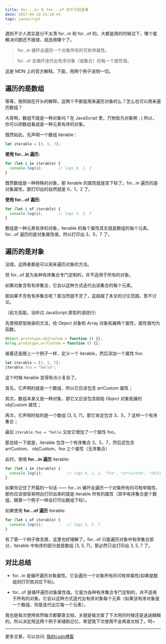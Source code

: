 ```yaml
---
title: for...in 与 for...of 你千万别混淆
date: 2017-04-19 21:18:43
tags: javascript 
---
```


遇到不少人其实是分不太清 for...in 和 for...of 的。大都是用的时候试下，哪个能解决问题还不报错，就选用哪个了。

> for...in 循环会遍历一个对象所有的可枚举属性。

> for...of 会循环迭代出有序对象（或集合）的每一个属性值。

这是 MDN 上的官方解释。下面，用两个例子说明一切。

<!--more-->

## 遍历的是数组

等等，按照刚在开头的解释，这两个不都是用来遍历对象的么？怎么也可以用来遍历数组？

大哥啊，数组不就是一种对象吗？在 JavaScript 里，万物皆为对象啊 : ) 所以，你可以把数组看成是一种元素有序的对象。

既然如此，先声明一个数组 iterable：


``` javascript
let iterable = [3, 5, 7];
```

**使用 for...in 遍历:**


``` javascript
for (let i in iterable) {
  console.log(i); 		// logs 0, 1, 2
}
```

既然数组是一种特殊的对象，那 iterable 的属性就是其下标了。for...in 遍历的是对象属性，那打印出的自然就是 0，1，2 了。

**使用 for...of 遍历:**


``` javascript
for (let i of iterable) {
  console.log(i); 		// logs 3, 5, 7
}
```

数组是一种元素有序的对象，iterable 的每个属性其实就是数组的每个元素。for...of 遍历的是对象属性值，所以打印出 3，5，7 了。

## 遍历的是对象

没错，这两者都是可以用来遍历对象的方法。

但 for...of 是为各种有序集合专门定制的，并不适用于所有的对象。
 
如果对象含有有序集合，它会以这种方式迭代出该集合的每个元素。

那如果不含有有序集合呢？那当然就不灵了，这超越了本文的讨论范围，暂不讨论。

（前方高能，没听过 JavaScript 原型的请绕行）

先使用原型继承的方法，给 Object 对象和 Array 对象拓展两个属性，属性值均为函数。


``` javascript
Object.prototype.objCustom = function () {}; 
Array.prototype.arrCustom = function () {};
```

接着还是跟上一个例子一样，定义一个 iterable，然后添加一个属性 foo:


``` javascript
let iterable = [3, 5, 7];
iterable.foo = "hello";
```

这个时候 iterable 变得有点小复杂了。

首先，它声明的就是一个数组，所以它应该包含 arrCustom 属性；

其次，数组本身又是一种对象，那它又应该包含刚给 Object 对象拓展的 objCustom 属性；

再次，它声明时给的是一个数组 [3, 5, 7]，那它肯定包含 3，5，7 这样一个有序集合；

最后 `iterable.foo = "hello` 又给它增加了一个属性 foo。

那总结一下就是，iterable 包含一个有序集合 3，5，7，然后还包含 arrCustom、 objCustom、foo 三个属性（无序集合）

此时，使用 **for...in 遍历** iterable:


``` javascript
for (let i in iterable) {
  console.log(i); 			// logs 0, 1, 2, "foo", "arrCustom", "objCustom"
}
```

如果你记住了开篇的一句话 —— for...in 循环会遍历一个对象所有的可枚举属性，那你应该很容易明白打印出来的就是 iterable 所有的属性（其中有序集合是个数组，跟第一个例子一样会打印出数组下标）。

如果使用 **for...of 遍历** iterable:

``` javascript
for (let i of iterable) {
  console.log(i); 			// logs 3, 5, 7
}
```

有了第一个例子做支撑，这里也好理解了。for...of 只能遍历对象中有序集合部分，iterable 中有序的部分就是数组 [3, 5, 7]，那必然只会打印出 3, 5, 7 了。

## 对比总结

* for...in 是循环遍历对象属性。它会遍历一个对象所有的可枚举属性(如果是数组则打印其对应下标)。

* for...of 是循环遍历对象属性值。它是为各种有序集合专门定制的，并不适用于所有的对象。它会以这种方式迭代出有序对象每个元素（如果该有序对象是一个数组，则是迭代出它每一个元素）。

我也是每次使用依然每次都要查文档，关键是每次查了下次用的时候还是迷迷糊糊的。所以决定用这两个例子来辅助记忆，希望我下次使用不会再查文档了。呵~

***

更多文章，可以访问: [我的csdn博客](http://blog.csdn.net/u014326381/article)



